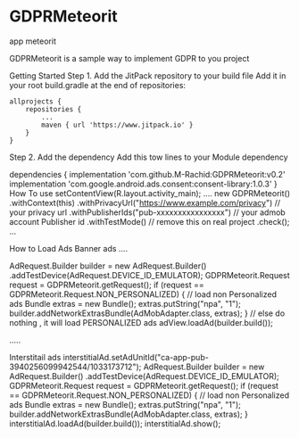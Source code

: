 # GDPRMeteorit
app meteorit

GDPRMeteorit is a sample way to implement GDPR to you project



Getting Started
Step 1. Add the JitPack repository to your build file
Add it in your root build.gradle at the end of repositories:

	allprojects {
		repositories {
			...
			maven { url 'https://www.jitpack.io' }
		}
	}
Step 2. Add the dependency
Add this tow lines to your Module dependency

dependencies {
		implementation 'com.github.M-Rachid:GDPRMeteorit:v0.2'
		implementation 'com.google.android.ads.consent:consent-library:1.0.3'
	}
How To use
        setContentView(R.layout.activity_main);
        ....
        new GDPRMeteorit()
                .withContext(this)
                .withPrivacyUrl("https://www.example.com/privacy") // your privacy url
                .withPublisherIds("pub-xxxxxxxxxxxxxxxx") // your admob account Publisher id 
                .withTestMode() // remove this on real project
                .check();
    ...
    
How to Load Ads
Banner ads
....

 AdRequest.Builder builder = new AdRequest.Builder()
                .addTestDevice(AdRequest.DEVICE_ID_EMULATOR);
        GDPRMeteorit.Request request = GDPRMeteorit.getRequest();
        if (request == GDPRMeteorit.Request.NON_PERSONALIZED) {
            // load non Personalized ads
            Bundle extras = new Bundle();
            extras.putString("npa", "1");
            builder.addNetworkExtrasBundle(AdMobAdapter.class, extras);
        } // else do nothing , it will load PERSONALIZED ads
        adView.loadAd(builder.build());
	
.....
	
Interstitail ads
      interstitialAd.setAdUnitId("ca-app-pub-3940256099942544/1033173712");
        AdRequest.Builder builder = new AdRequest.Builder()
                .addTestDevice(AdRequest.DEVICE_ID_EMULATOR);
        GDPRMeteorit.Request request = GDPRMeteorit.getRequest();
        if (request == GDPRMeteorit.Request.NON_PERSONALIZED) {
            // load non Personalized ads
            Bundle extras = new Bundle();
            extras.putString("npa", "1");
            builder.addNetworkExtrasBundle(AdMobAdapter.class, extras);
        }
        interstitialAd.loadAd(builder.build());
        interstitialAd.show();
